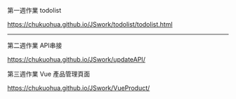 第一週作業 todolist

https://chukuohua.github.io/JSwork/todolist/todolist.html

<hr>

第二週作業 API串接

https://chukuohua.github.io/JSwork/updateAPI/

第三週作業 Vue 產品管理頁面

https://chukuohua.github.io/JSwork/VueProduct/
